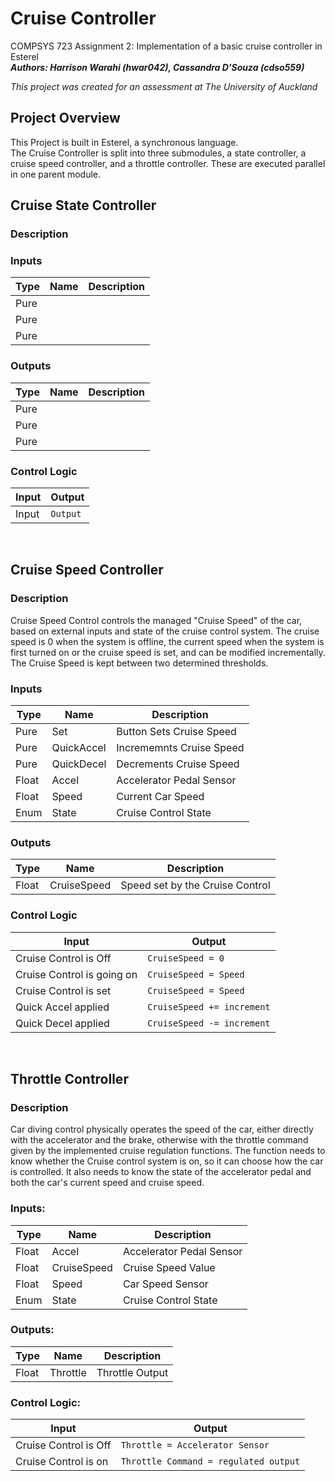 # Cruise Controller
COMPSYS 723 Assignment 2: Implementation of a basic cruise controller in Esterel\
***Authors: Harrison Warahi (hwar042), Cassandra D'Souza (cdso559)***

*This project was created for an assessment at The University of Auckland*

## Project Overview
This Project is built in Esterel, a synchronous language.\
The Cruise Controller is split into three submodules, a state controller, a cruise speed controller, and a throttle controller. These are executed parallel in one parent module.

## Cruise State Controller
### Description
### Inputs
| Type| Name | Description|
| --- | --- | --- |
| Pure |  |  |
| Pure |  |  |
| Pure |  |  |
### Outputs 
| Type| Name | Description|
| --- | --- | --- |
| Pure |  |  |
| Pure |  |  |
| Pure |  |  |
### Control Logic
| Input| Output |
| --- | --- |
| Input | `Output` |
<br/>

## Cruise Speed Controller
### Description
Cruise Speed Control controls the managed "Cruise Speed" of the car, based on external inputs and state of the cruise control system. The cruise speed is 0 when the system is offline, the current speed when the system is first turned on or the cruise speed is set, and can be modified incrementally. The Cruise Speed is kept between two determined thresholds.

### Inputs
| Type| Name | Description|
| --- | --- | --- |
| Pure | Set | Button Sets Cruise Speed |
| Pure | QuickAccel | Incrememnts Cruise Speed |
| Pure | QuickDecel | Decrements Cruise Speed |
| Float | Accel | Accelerator Pedal Sensor |
| Float | Speed | Current Car Speed |
| Enum  | State | Cruise Control State |


### Outputs 
| Type| Name | Description|
| --- | --- | --- |
| Float | CruiseSpeed | Speed set by the Cruise Control |


### Control Logic
| Input| Output |
| --- | --- |
| Cruise Control is Off | `CruiseSpeed = 0` |
| Cruise Control is going on | `CruiseSpeed = Speed` |
| Cruise Control is set | `CruiseSpeed = Speed` |
| Quick Accel applied | `CruiseSpeed += increment` |
| Quick Decel applied | `CruiseSpeed -= increment` |
<br/>

## Throttle Controller
### Description
Car diving control physically operates the speed of the car, either directly with the accelerator and the brake, otherwise with the throttle command given by the implemented cruise regulation functions. The function needs to know whether the Cruise control system is on, so it can choose how the car is controlled. It also needs to know the state of the accelerator pedal and both the car's current speed and cruise speed.

### Inputs:
| Type| Name | Description|
| --- | --- | --- |
| Float | Accel | Accelerator Pedal Sensor |
| Float | CruiseSpeed | Cruise Speed Value |
| Float | Speed | Car Speed Sensor |
| Enum  | State | Cruise Control State |


### Outputs:
| Type| Name | Description|
| --- | --- | --- |
| Float | Throttle | Throttle Output |


### Control Logic:
| Input| Output |
| --- | --- |
| Cruise Control is Off | `Throttle = Accelerator Sensor` |
| Cruise Control is on | `Throttle Command = regulated output` |
